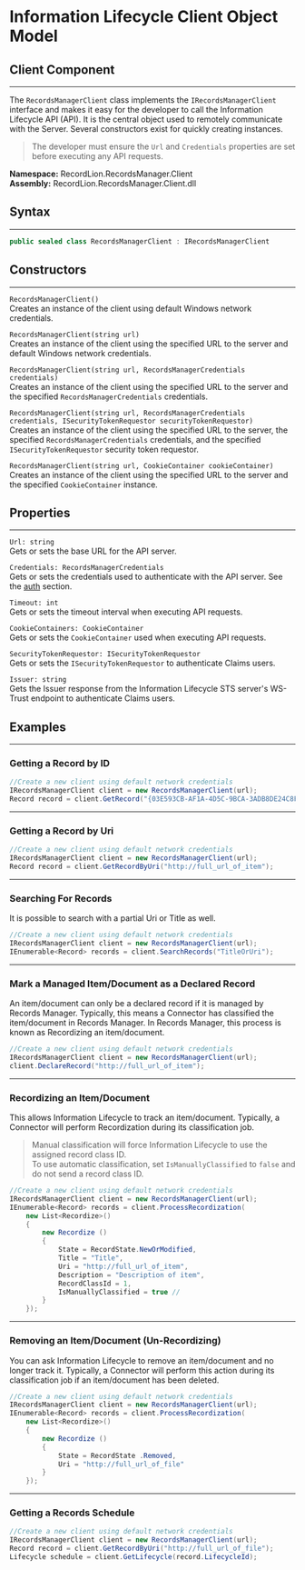 # Information Lifecycle Client Object Model
## Client Component
---
The `RecordsManagerClient` class implements the `IRecordsManagerClient` interface
and makes it easy for the developer to call the Information Lifecycle API (API). It is
the central object used to remotely communicate with the Server. Several constructors
exist for quickly creating instances.  

>The developer must ensure the `Url` and `Credentials` properties are set before
executing any API requests.

**Namespace:** RecordLion.RecordsManager.Client  
**Assembly:** RecordLion.RecordsManager.Client.dll

## Syntax
---
```cs
public sealed class RecordsManagerClient : IRecordsManagerClient
```

## Constructors
---
`RecordsManagerClient()`  
Creates an instance of the client using default Windows network credentials.

`RecordsManagerClient(string url)`  
Creates an instance of the client using the specified URL to the server and 
default Windows network credentials.

`RecordsManagerClient(string url, RecordsManagerCredentials credentials)`  
Creates an instance of the client using the specified URL to the server and the 
specified `RecordsManagerCredentials` credentials.

`RecordsManagerClient(string url, RecordsManagerCredentials credentials, ISecurityTokenRequestor securityTokenRequestor)`  
Creates an instance of the client using the specified URL to the server, the 
specified `RecordsManagerCredentials` credentials, and the specified `ISecurityTokenRequestor`
security token requestor.

`RecordsManagerClient(string url, CookieContainer cookieContainer)`  
Creates an instance of the client using the specified URL to the server and the specified
`CookieContainer` instance.

## Properties
---
`Url: string`  
Gets or sets the base URL for the API server.

`Credentials: RecordsManagerCredentials`  
Gets or sets the credentials used to authenticate with the API server.
See the [auth](../docs/rmclient-netfx-auth.md) section.

`Timeout: int`  
Gets or sets the timeout interval when executing API requests.

`CookieContainers: CookieContainer`  
Gets or sets the `CookieContainer` used when executing API requests.
    
`SecurityTokenRequestor: ISecurityTokenRequestor`  
Gets or sets the `ISecurityTokenRequestor` to authenticate Claims users.

`Issuer: string`  
Gets the Issuer response from the Information Lifecycle STS server's WS-Trust endpoint to 
authenticate Claims users.

## Examples
---
### Getting a Record by ID
```cs
//Create a new client using default network credentials
IRecordsManagerClient client = new RecordsManagerClient(url);
Record record = client.GetRecord("{03E593CB-AF1A-4D5C-9BCA-3ADB8DE24C8F}");
```
---

### Getting a Record by Uri
```cs
//Create a new client using default network credentials
IRecordsManagerClient client = new RecordsManagerClient(url);
Record record = client.GetRecordByUri("http://full_url_of_item");
```
---

### Searching For Records
It is possible to search with a partial Uri or Title as well.
```cs
//Create a new client using default network credentials
IRecordsManagerClient client = new RecordsManagerClient(url);
IEnumerable<Record> records = client.SearchRecords("TitleOrUri");
```
---

### Mark a Managed Item/Document as a Declared Record
An item/document can only be a declared record if it is managed by Records Manager.
Typically, this means a Connector has classified the item/document in Records Manager.
In Records Manager, this process is known as Recordizing an item/document. 
```cs
//Create a new client using default network credentials
IRecordsManagerClient client = new RecordsManagerClient(url);
client.DeclareRecord("http://full_url_of_item"); 
```
---

### Recordizing an Item/Document
This allows Information Lifecycle to track an item/document. Typically, a Connector will
perform Recordization during its classification job.
>Manual classification will force Information Lifecycle to use the assigned record class ID.  
>To use automatic classification, set `IsManuallyClassified` to `false` and do not send a record class ID.
```cs
//Create a new client using default network credentials
IRecordsManagerClient client = new RecordsManagerClient(url);
IEnumerable<Record> records = client.ProcessRecordization(
    new List<Recordize>()
    {
        new Recordize ()
        {
            State = RecordState.NewOrModified,
            Title = "Title",
            Uri = "http://full_url_of_item",
            Description = "Description of item",
            RecordClassId = 1,
            IsManuallyClassified = true //
        }
    });
```
---

### Removing an Item/Document (Un-Recordizing)
You can ask Information Lifecycle to remove an item/document and no longer track it. Typically,
a Connector will perform this action during its classification job if an item/document 
has been deleted.
```cs
//Create a new client using default network credentials
IRecordsManagerClient client = new RecordsManagerClient(url);
IEnumerable<Record> records = client.ProcessRecordization(
    new List<Recordize>()
    {
        new Recordize ()
        {
            State = RecordState .Removed,
            Uri = "http://full_url_of_file"
        }
    });
```
---

### Getting a Records Schedule
```cs
//Create a new client using default network credentials
IRecordsManagerClient client = new RecordsManagerClient(url);
Record record = client.GetRecordByUri("http://full_url_of_file");
Lifecycle schedule = client.GetLifecycle(record.LifecycleId);
```